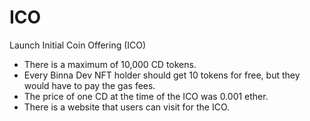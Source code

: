 # ICO
Launch Initial Coin Offering (ICO)

- There is a maximum of 10,000 CD tokens.
- Every Binna Dev NFT holder should get 10 tokens for free, but they would have to pay the gas fees.
- The price of one CD at the time of the ICO was 0.001 ether.
- There is a website that users can visit for the ICO.